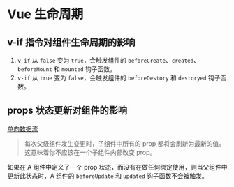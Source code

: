 # Vue 生命周期

## v-if 指令对组件生命周期的影响

1. `v-if` 从 `false` 变为 `true`，会触发组件的 `beforeCreate`、`created`、`beforeMount` 和 `mounted` 钩子函数。
2. `v-if` 从 `true` 变为 `false`，会触发组件的 `beforeDestory` 和 `destoryed` 钩子函数。

## props 状态更新对组件的影响

[单向数据流](https://cn.vuejs.org/v2/guide/components-props.html#%E5%8D%95%E5%90%91%E6%95%B0%E6%8D%AE%E6%B5%81)

> 每次父级组件发生变更时，子组件中所有的 prop 都将会刷新为最新的值。这意味着你不应该在一个子组件内部改变 prop。

如果在 A 组件中定义了一个 prop 状态，而没有在做任何绑定使用，则当父组件中更新此状态时，A 组件的 `beforeUpdate` 和 `updated` 钩子函数不会被触发。

